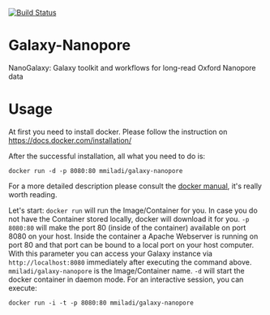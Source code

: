 [![Build Status](https://travis-ci.com/mmiladi/galaxy-nanopore.svg?branch=master)](https://travis-ci.com/mmiladi/galaxy-nanopore)

# Galaxy-Nanopore
NanoGalaxy: Galaxy toolkit and workflows for long-read Oxford Nanopore data

Usage
=====

At first you need to install docker. Please follow the instruction on https://docs.docker.com/installation/

After the successful installation, all what you need to do is:

``docker run -d -p 8080:80 mmiladi/galaxy-nanopore``

 For a more detailed description please consult the [docker manual](http://docs.docker.io/), it's really worth reading.

Let's start: ``docker run`` will run the Image/Container for you. In case you do not have the Container stored locally, docker will download it for you. ``-p 8080:80`` will make the port 80 (inside of the container) available on port 8080 on your host. Inside the container a Apache Webserver is running on port 80 and that port can be bound to a local port on your host computer. With this parameter you can access your Galaxy instance via ``http://localhost:8080`` immediately after executing the command above. ``mmiladi/galaxy-nanopore`` is the Image/Container name. ``-d`` will start the docker container in daemon mode. For an interactive session, you can execute:

``docker run -i -t -p 8080:80 mmiladi/galaxy-nanopore``
